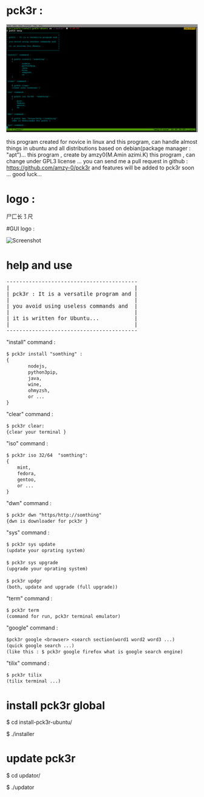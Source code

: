 



# pck3r : 

![Screenshot](screenshot/pck3r.png)

this program created for novice in linux   and this program, can handle almost things in ubuntu and all distributions  based on  debian(package manager : "apt")...
this program , create by amzy0(M.Amin azimi.K) this program , can change under GPL3 license ...
you can send me a pull request in github : https://github.com/amzy-0/pck3r and features will be added to pck3r soon ...
good luck...

# logo :


  尸⼕长㇌尺

#GUI logo : 

![Screenshot](screenshot/icon/pck3r-logo.png)


# help and  use

<pre>
-----------------------------------------
|                                       |
| pck3r : It is a versatile program and |
|                                       |
| you avoid using useless commands and  |
|                                       |
| it is written for Ubuntu...           |
|                                       |
-----------------------------------------
</pre>



"install" command :
    
    $ pck3r install "somthing" :
    {
            nodejs,
            python3pip,
            java,
            wine,
            ohmyzsh,
            or ...
    }

"clear" command :
    
    $ pck3r clear:
    {clear your terminal }

"iso" command : 
    
    $ pck3r iso 32/64  "somthing":
    {
        mint,
        fedora,
        gentoo,
        or ...
    }

"dwn" command :
    
    $ pck3r dwn "https/http://somthing"
    {dwn is downloader for pck3r }

"sys" command : 
    
    $ pck3r sys update 
    (update your oprating system)
    
    $ pck3r sys upgrade
    (upgrade your oprating system)
    
    $ pck3r updgr
    (both, update and upgrade (full upgrade))

"term" command :

    $ pck3r term
    (command for run, pck3r terminal emulator)

"google" command : 


    $pck3r google <browser> <search section(word1 word2 word3 ...)
    (quick google search ...)
    (like this : $ pck3r google firefox what is google search engine)

"tilix" command : 


    $ pck3r tilix
    (tilix terminal ...)



# install pck3r  global 


$ cd install-pck3r-ubuntu/

$ ./installer


# update pck3r 


$ cd updator/

$ ./updator
